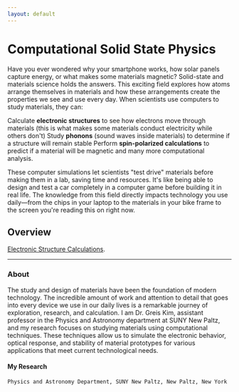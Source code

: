 ```yaml
---
layout: default
---
```


# Computational Solid State Physics


Have you ever wondered why your smartphone works, how solar panels capture energy, or what makes some materials magnetic? Solid-state and materials science holds the answers.
This exciting field explores how atoms arrange themselves in materials and how these arrangements create the properties we see and use every day. 
When scientists use computers to study materials, they can:

Calculate **electronic structures** to see how electrons move through materials (this is what makes some materials conduct electricity while others don't)
Study **phonons** (sound waves inside materials) to determine if a structure will remain stable
Perform **spin-polarized calculations** to predict if a material will be magnetic and many more computational analysis.

These computer simulations let scientists "test drive" materials before making them in a lab, saving time and resources. It's like being able to design and test a car completely in a computer game before building it in real life.
The knowledge from this field directly impacts technology you use daily—from the chips in your laptop to the materials in your bike frame to the screen you're reading this on right now.


## Overview


[Electronic Structure Calculations](./electronic-structure.md).

* * *

### About



The study and design of materials have been the foundation of modern technology. The incredible amount of work and attention to detail that goes into every device we use in our daily lives is a remarkable journey of exploration, research, and calculation. I am Dr. Greis Kim, assistant professor in the Physics and Astronomy department at SUNY New Paltz, and my research focuses on studying materials using computational techniques. These techniques allow us to simulate the electronic behavior, optical response, and stability of material prototypes for various applications that meet current technological needs.


#### My Research



```
Physics and Astronomy Department, SUNY New Paltz, New Paltz, New York
```